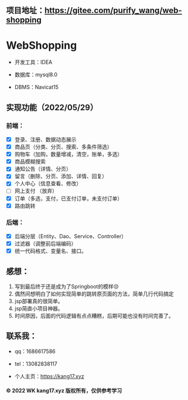 ## 项目地址：https://gitee.com/purify_wang/web-shopping

# WebShopping

- 开发工具：IDEA

- 数据库：mysql8.0
- DBMS：Navicat15

## 实现功能（2022/05/29）

### 前端：

- [x] 登录、注册、数据动态展示
- [x] 商品页（分类、分页、搜索、多条件筛选）
- [x] 购物车（加购，数量增减，清空，账单，多选）
- [x] 商品模糊搜索
- [x] 通知公告（详情、分页）
- [x] 留言（删除、分页、添加、详情、回复）
- [x] 个人中心（信息查看、修改）
- [ ] 网上支付 （放弃）
- [x] 订单（多选，支付，已支付订单，未支付订单）
- [x] 路由跳转

### 后端：

- [x] 后端分层（Entity、Dao、Service、Controller）
- [x] 过滤器（调整前后端编码）
- [x] 统一代码格式、变量名、接口。

## 感想：

1. 写到最后终于还是成为了Springboot的模样😒
2. 偶然间想明白了如何实现简单的跳转原页面的方法，简单几行代码搞定
3. jsp部署真的很简单。
4. jsp简直小项目神器。
5. 时间原因，后面的代码逻辑有点点糟糕，后期可能也没有时间完善了。

## 联系我：

- qq：1686617586

- tel：13082838117
- 个人主页：https://kang17.xyz



#### © 2022 WK kang17.xyz 版权所有，仅供参考学习
